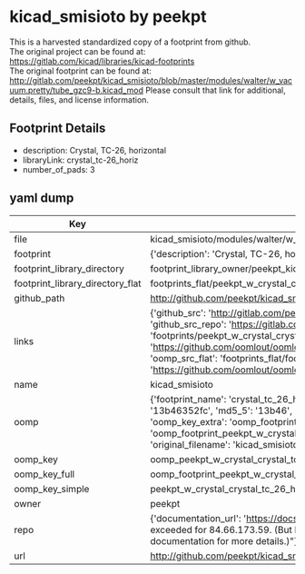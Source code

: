 # kicad_smisioto by peekpt  
This is a harvested standardized copy of a footprint from github.  
The original project can be found at:  
https://gitlab.com/kicad/libraries/kicad-footprints  
The original footprint can be found at:
http://gitlab.com/peekpt/kicad_smisioto/blob/master/modules/walter/w_vacuum.pretty/tube_gzc9-b.kicad_mod
Please consult that link for additional, details, files, and license information.  
## Footprint Details
* description: Crystal, TC-26, horizontal  
* libraryLink: crystal_tc-26_horiz  
* number_of_pads: 3  
## yaml dump  
| Key | Value |  
| --- | --- |  
| file | kicad_smisioto/modules/walter/w_crystal.pretty/crystal_tc-26_horiz.kicad_mod |  
| footprint | {'description': 'Crystal, TC-26, horizontal', 'libraryLink': 'crystal_tc-26_horiz', 'number_of_pads': 3} |  
| footprint_library_directory | footprint_library_owner/peekpt_kicad_smisioto |  
| footprint_library_directory_flat | footprints_flat/peekpt_w_crystal_crystal_tc_26_horiz/working |  
| github_path | http://github.com/peekpt/kicad_smisioto/blob/master/modules/walter/w_crystal.pretty/crystal_tc-26_horiz.kicad_mod |  
| links | {'github_src': 'http://gitlab.com/peekpt/kicad_smisioto/blob/master/modules/walter/w_vacuum.pretty/tube_gzc9-b.kicad_mod', 'github_src_repo': 'https://gitlab.com/kicad/libraries/kicad-footprints', 'oomp_bot': 'footprints/peekpt_w_crystal_crystal_tc_26_horiz/working', 'oomp_bot_github': 'https://github.com/oomlout/oomlout_oomp_footprint_bot/tree/main/footprints/peekpt_w_crystal_crystal_tc_26_horiz/working', 'oomp_src_flat': 'footprints_flat/footprints_flat/peekpt_w_crystal_crystal_tc_26_horiz/working', 'oomp_src_flat_github': 'https://github.com/oomlout/oomlout_oomp_footprint_src/tree/main/footprints_flat/peekpt_w_crystal_crystal_tc_26_horiz/working'} |  
| name | kicad_smisioto |  
| oomp | {'footprint_name': 'crystal_tc_26_horiz', 'library_name': 'w_crystal', 'md5': '13b46352fc875fb68aca1579fc6aa089', 'md5_10': '13b46352fc', 'md5_5': '13b46', 'md5_6': '13b463', 'oomp_key': 'oomp_peekpt_w_crystal_crystal_tc_26_horiz', 'oomp_key_extra': 'oomp_footprint_peekpt_w_crystal_crystal_tc_26_horiz', 'oomp_key_full': 'oomp_footprint_peekpt_w_crystal_crystal_tc_26_horiz_13b463', 'oomp_key_simple': 'peekpt_w_crystal_crystal_tc_26_horiz', 'original_filename': 'kicad_smisioto/modules/walter/w_crystal.pretty/crystal_tc-26_horiz.kicad_mod', 'owner_name': 'peekpt'} |  
| oomp_key | oomp_peekpt_w_crystal_crystal_tc_26_horiz |  
| oomp_key_full | oomp_footprint_peekpt_w_crystal_crystal_tc_26_horiz |  
| oomp_key_simple | peekpt_w_crystal_crystal_tc_26_horiz |  
| owner | peekpt |  
| repo | {'documentation_url': 'https://docs.github.com/rest/overview/resources-in-the-rest-api#rate-limiting', 'message': "API rate limit exceeded for 84.66.173.59. (But here's the good news: Authenticated requests get a higher rate limit. Check out the documentation for more details.)"} |  
| url | http://github.com/peekpt/kicad_smisioto |  

